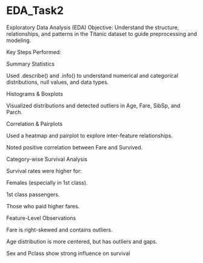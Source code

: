 # EDA_Task2

Exploratory Data Analysis (EDA)
Objective: Understand the structure, relationships, and patterns in the Titanic dataset to guide preprocessing and modeling.

Key Steps Performed:

Summary Statistics

Used .describe() and .info() to understand numerical and categorical distributions, null values, and data types.

Histograms & Boxplots

Visualized distributions and detected outliers in Age, Fare, SibSp, and Parch.

Correlation & Pairplots

Used a heatmap and pairplot to explore inter-feature relationships.

Noted positive correlation between Fare and Survived.

Category-wise Survival Analysis

Survival rates were higher for:

Females (especially in 1st class).

1st class passengers.

Those who paid higher fares.

Feature-Level Observations

Fare is right-skewed and contains outliers.

Age distribution is more centered, but has outliers and gaps.

Sex and Pclass show strong influence on survival